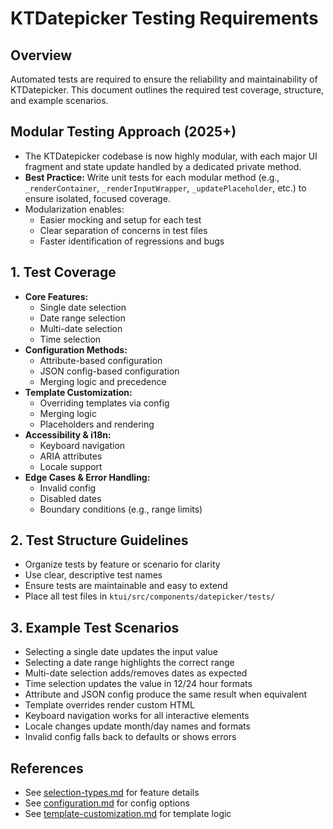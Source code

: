 # KTDatepicker Testing Requirements

## Overview
Automated tests are required to ensure the reliability and maintainability of KTDatepicker. This document outlines the required test coverage, structure, and example scenarios.

## Modular Testing Approach (2025+)
- The KTDatepicker codebase is now highly modular, with each major UI fragment and state update handled by a dedicated private method.
- **Best Practice:** Write unit tests for each modular method (e.g., `_renderContainer`, `_renderInputWrapper`, `_updatePlaceholder`, etc.) to ensure isolated, focused coverage.
- Modularization enables:
  - Easier mocking and setup for each test
  - Clear separation of concerns in test files
  - Faster identification of regressions and bugs

## 1. Test Coverage
- **Core Features:**
  - Single date selection
  - Date range selection
  - Multi-date selection
  - Time selection
- **Configuration Methods:**
  - Attribute-based configuration
  - JSON config-based configuration
  - Merging logic and precedence
- **Template Customization:**
  - Overriding templates via config
  - Merging logic
  - Placeholders and rendering
- **Accessibility & i18n:**
  - Keyboard navigation
  - ARIA attributes
  - Locale support
- **Edge Cases & Error Handling:**
  - Invalid config
  - Disabled dates
  - Boundary conditions (e.g., range limits)

## 2. Test Structure Guidelines
- Organize tests by feature or scenario for clarity
- Use clear, descriptive test names
- Ensure tests are maintainable and easy to extend
- Place all test files in `ktui/src/components/datepicker/tests/`

## 3. Example Test Scenarios
- Selecting a single date updates the input value
- Selecting a date range highlights the correct range
- Multi-date selection adds/removes dates as expected
- Time selection updates the value in 12/24 hour formats
- Attribute and JSON config produce the same result when equivalent
- Template overrides render custom HTML
- Keyboard navigation works for all interactive elements
- Locale changes update month/day names and formats
- Invalid config falls back to defaults or shows errors

## References
- See [selection-types.md](./selection-types.md) for feature details
- See [configuration.md](./configuration.md) for config options
- See [template-customization.md](./template-customization.md) for template logic